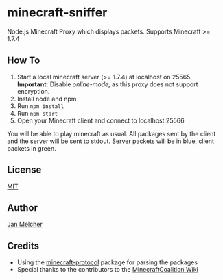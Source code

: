 minecraft-sniffer
=================

Node.js Minecraft Proxy which displays packets. Supports Minecraft >= 1.7.4

How To
------

1. Start a local minecraft server (>= 1.7.4) at localhost on 25565. **Important:** Disable *online-mode*, as this proxy does not support encryption.
2. Install node and npm
3. Run `npm install`
4. Run `npm start`
5. Open your Minecraft client and connect to localhost:25566

You will be able to play minecraft as usual. All packages sent by the client and the server will be sent to stdout. Server packets will be in blue, client packets in green.

License
-------
[MIT](LICENSE)

Author
------
[Jan Melcher](https://github.com/Yogu)

Credits
-------
* Using the [minecraft-protocol](https://github.com/superjoe30/node-minecraft-protocol) package for parsing the packages
* Special thanks to the contributors to the [MinecraftCoalition Wiki](http://wiki.vg/)


